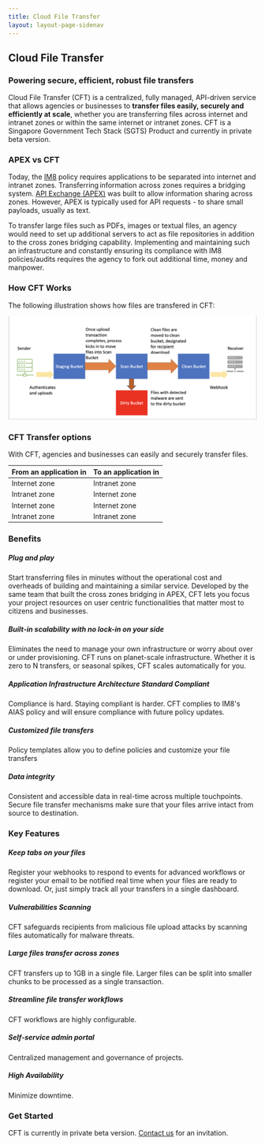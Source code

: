 ```yaml
---
title: Cloud File Transfer
layout: layout-page-sidenav
---
```

## Cloud File Transfer

### Powering secure, efficient, robust file transfers

Cloud File Transfer (CFT) is a centralized, fully managed, API-driven service that allows agencies or businesses to **transfer files easily, securely and efficiently at scale**, whether you are transferring files across internet and intranet zones or within the same internet or intranet zones. CFT is a Singapore Government Tech Stack (SGTS) Product and currently in private beta version.


### APEX vs CFT

Today, the [IM8](/guidelines/standards-and-best-practices/im8) policy requires applications to be separated into internet and intranet zones. Transferring information across zones requires a bridging system. [API Exchange (APEX)](/technologies/data-and-apis/apex) was built to allow information sharing across zones. However, APEX is typically used for API requests - to share small payloads, usually as text.

To transfer large files such as PDFs, images or textual files, an agency would need to set up additional servers to act as file repositories in addition to the cross zones bridging capability. Implementing and maintaining such an infrastructure and constantly ensuring its compliance with IM8 policies/audits requires the agency to fork out additional time, money and manpower.



### How CFT Works

The following illustration shows how files are transfered in CFT:

![Display How_it_works](./images/How_it_works.png)


### CFT Transfer options

With CFT, agencies and businesses can easily and securely transfer files.

From an application in | To an application in
-----------------------|---------------------
Internet zone | Intranet zone
Intranet zone | Internet zone
Internet zone | Internet zone
Intranet zone | Intranet zone

### Benefits

##### Plug and play

Start transferring files in minutes without the operational cost and overheads of building and maintaining a similar service. Developed by the same team that built the cross zones bridging in APEX, CFT lets you focus your project resources on user centric functionalities that matter most to citizens and businesses.

##### Built-in scalability with no lock-in on your side

Eliminates the need to manage your own infrastructure or worry about over or under provisioning. CFT runs on planet-scale infrastructure. Whether it is zero to N transfers, or seasonal spikes, CFT scales automatically for you.  

##### Application Infrastructure Architecture Standard Compliant

Compliance is hard. Staying compliant is harder. CFT complies to IM8's AIAS policy and will ensure compliance with future policy updates.

##### Customized file transfers

Policy templates allow you to define policies and customize your file transfers

##### Data integrity
Consistent and accessible data in real-time across multiple touchpoints. Secure file transfer mechanisms make sure that your files arrive intact from source to destination.


### Key Features

##### Keep tabs on your files

Register your webhooks to respond to events for advanced workflows or register your email to be notified real time when your files are ready to download. Or, just simply track all your transfers in a single dashboard.

##### Vulnerabilities Scanning

CFT safeguards recipients from malicious file upload attacks by scanning files automatically for malware threats.

##### Large files transfer across zones

CFT transfers up to 1GB in a single file. Larger files can be split into smaller chunks to be processed as a single transaction.

##### Streamline file transfer workflows

CFT workflows are highly configurable.

##### Self-service admin portal

Centralized management and governance of projects.

##### High Availability

Minimize downtime.

### Get Started

CFT is currently in private beta version. [Contact us](mailto:enquiries_CFT@tech.gov.sg) for an invitation.